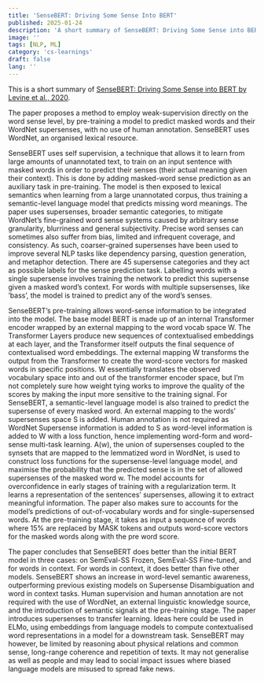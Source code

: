 ```yaml
---
title: 'SenseBERT: Driving Some Sense Into BERT'
published: 2025-01-24
description: 'A short summary of SenseBERT: Driving Some Sense into BERT by Levine et al., 2020.'
image: ''
tags: [NLP, ML]
category: 'cs-learnings'
draft: false 
lang: ''
---
```


This is a short summary of [SenseBERT: Driving Some Sense into BERT by Levine et al., 2020](https://arxiv.org/abs/1908.05646).

The paper proposes a method to employ weak-supervision directly on the word sense level, by pre-training a model to predict masked words and their WordNet supersenses, with no use of human annotation. SenseBERT uses WordNet, an organised lexical resource.

SenseBERT uses self supervision, a technique that allows it to learn from large amounts of unannotated text, to train on an input sentence with masked words in order to predict their senses (their actual meaning given their context). This is done by adding masked-word sense prediction as an auxiliary task in pre-training. The model is then exposed to lexical semantics when learning from a large unannotated corpus, thus training a semantic-level language model that predicts missing word meanings. The paper uses supersenses, broader semantic categories, to mitigate WordNet’s fine-grained word sense systems caused by arbitrary sense granularity, blurriness and general subjectivity. Precise word senses can sometimes also suffer from bias, limited and infrequent coverage, and consistency. As such, coarser-grained supersenses have been used to improve several NLP tasks like dependency parsing, question generation, and metaphor detection. There are 45 supersense categories and they act as possible labels for the sense prediction task. Labelling words with a single supersense involves training the network to predict this supersense given a masked word’s context. For words with multiple supsersenses, like ‘bass’, the model is trained to predict any of the word’s senses.  

SenseBERT’s pre-training allows word-sense information to be integrated into the model. The base model BERT is made up of an internal Transformer encoder wrapped by an external mapping to the word vocab space W. The Transformer Layers produce new sequences of contextualised embeddings at each layer, and the Transformer itself outputs the final sequence of contextualised word embeddings. The external mapping W transforms the output from the Transformer to create the word-score vectors for masked words in specific positions. W essentially translates the observed vocabulary space into and out of the transformer encoder space, but I’m not completely sure how weight tying works to improve the quality of the scores by making the input more sensitive to the training signal. For SenseBERT, a semantic-level language model is also trained to predict the supersense of every masked word. An external mapping to the words’ supersenses space S is added. Human annotation is not required as WordNet Supersense information is added to S as word-level information is added to W with a loss function, hence implementing word-form and word-sense multi-task learning. A(w), the union of supersenses coupled to the synsets that are mapped to the lemmatized word in WordNet, is used to construct loss functions for the supersense-level language model, and maximise the probability that the predicted sense is in the set of allowed supersenses of the masked word w. The model accounts for overconfidence in early stages of training with a regularization term. It learns a representation of the sentences’ supersenses, allowing it to extract meaningful information. The paper also makes sure to accounts for the model’s predictions of out-of-vocabulary words and for single-supersensed words. At the pre-training stage, it takes as input a sequence of words where 15% are replaced by MASK tokens and outputs word-score vectors for the masked words along with the pre word score.

The paper concludes that SenseBERT does better than the initial BERT model in three cases: on SemEval-SS Frozen, SemEval-SS Fine-tuned, and for words in context. For words in context, it does better than five other models. SenseBERT shows an increase in word-level semantic awareness, outperforming previous existing models on Supersense Disambiguation and word in context tasks. Human supervision and human annotation are not required with the use of WordNet, an external linguistic knowledge source, and the introduction of semantic signals at the pre-training stage. The paper introduces supersenses to transfer learning. Ideas here could be used in ELMo, using embeddings from language models to compute contextualised word representations in a model for a downstream task. SenseBERT may however, be limited by reasoning about physical relations and common sense, long-range coherence and repetition of texts. It may not generalise as well as people and may lead to social impact issues where biased language models are misused to spread fake news.